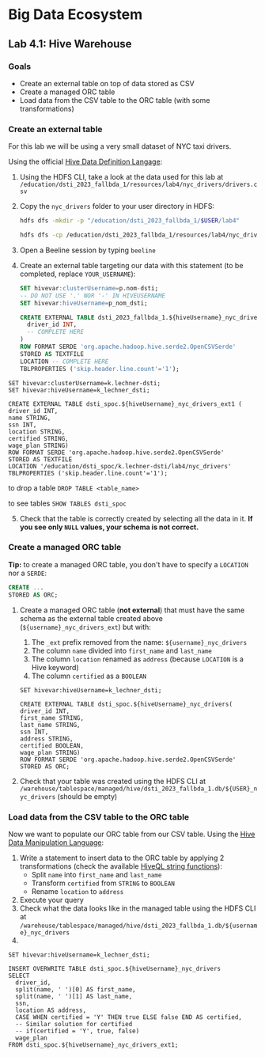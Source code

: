 # Big Data Ecosystem

## Lab 4.1: Hive Warehouse

### Goals

- Create an external table on top of data stored as CSV
- Create a managed ORC table
- Load data from the CSV table to the ORC table (with some transformations)

### Create an external table

For this lab we will be using a very small dataset of NYC taxi drivers.

Using the official [Hive Data Definition Langage](https://cwiki.apache.org/confluence/display/Hive/LanguageManual+DDL):

1. Using the HDFS CLI, take a look at the data used for this lab at `/education/dsti_2023_fallbda_1/resources/lab4/nyc_drivers/drivers.csv`

2. Copy the `nyc_drivers` folder to your user directory in HDFS:

   ```bash
   hdfs dfs -mkdir -p "/education/dsti_2023_fallbda_1/$USER/lab4"

   hdfs dfs -cp /education/dsti_2023_fallbda_1/resources/lab4/nyc_drivers "/education/dsti_2023_fallbda_1/$USER/lab4"
   ```

3. Open a Beeline session by typing `beeline`

4. Create an external table targeting our data with this statement (to be completed, replace `YOUR_USERNAME`):

   ```sql
   SET hivevar:clusterUsername=p.nom-dsti;
   -- DO NOT USE '.' NOR '-' IN HIVEUSERNAME
   SET hivevar:hiveUsername=p_nom_dsti;

   CREATE EXTERNAL TABLE dsti_2023_fallbda_1.${hiveUsername}_nyc_drivers_ext (
     driver_id INT,
     -- COMPLETE HERE
   )
   ROW FORMAT SERDE 'org.apache.hadoop.hive.serde2.OpenCSVSerde'
   STORED AS TEXTFILE
   LOCATION -- COMPLETE HERE
   TBLPROPERTIES ('skip.header.line.count'='1');
   ```
```
SET hivevar:clusterUsername=k.lechner-dsti;
SET hivevar:hiveUsername=k_lechner_dsti;

CREATE EXTERNAL TABLE dsti_spoc.${hiveUsername}_nyc_drivers_ext1 (
driver_id INT,
name STRING,
ssn INT,
location STRING,
certified STRING,
wage_plan STRING)
ROW FORMAT SERDE 'org.apache.hadoop.hive.serde2.OpenCSVSerde'
STORED AS TEXTFILE
LOCATION '/education/dsti_spoc/k.lechner-dsti/lab4/nyc_drivers'
TBLPROPERTIES ('skip.header.line.count'='1');
```
to drop a table
```DROP TABLE <table_name>```

to see tables 
```SHOW TABLES dsti_spoc```


5. Check that the table is correctly created by selecting all the data in it. **If you see only `NULL` values, your schema is not correct.**

### Create a managed ORC table

**Tip:** to create a managed ORC table, you don't have to specify a `LOCATION` nor a `SERDE`:

```sql
CREATE ...
STORED AS ORC;
```

1. Create a managed ORC table (**not external**) that must have the same schema as the external table created above (`${username}_nyc_drivers_ext`) but with:
   1. The `_ext` prefix removed from the name: `${username}_nyc_drivers`
   2. The column `name` divided into `first_name` and `last_name`
   3. The column `location` renamed as `address` (because `LOCATION` is a Hive keyword)
   4. The column `certified` as a `BOOLEAN`
  
   ```
   SET hivevar:hiveUsername=k_lechner_dsti;

   CREATE EXTERNAL TABLE dsti_spoc.${hiveUsername}_nyc_drivers(
   driver_id INT,
   first_name STRING,
   last_name STRING,
   ssn INT,
   address STRING,
   certified BOOLEAN,
   wage_plan STRING)
   ROW FORMAT SERDE 'org.apache.hadoop.hive.serde2.OpenCSVSerde'
   STORED AS ORC;
   ```
3. Check that your table was created using the HDFS CLI at `/warehouse/tablespace/managed/hive/dsti_2023_fallbda_1.db/${USER}_nyc_drivers` (should be empty)

### Load data from the CSV table to the ORC table

Now we want to populate our ORC table from our CSV table. Using the [Hive Data Manipulation Language](https://cwiki.apache.org/confluence/display/Hive/LanguageManual+DML):

1. Write a statement to insert data to the ORC table by applying 2 transformations (check the available [HiveQL string functions](https://cwiki.apache.org/confluence/display/Hive/LanguageManual+UDF#LanguageManualUDF-StringFunctions)):
   - Split `name` into `first_name` and `last_name`
   - Transform `certified` from `STRING` to `BOOLEAN`
   - Rename `location` to `address`
2. Execute your query
3. Check what the data looks like in the managed table using the HDFS CLI at `/warehouse/tablespace/managed/hive/dsti_2023_fallbda_1.db/${username}_nyc_drivers`
4. 

```
SET hivevar:hiveUsername=k_lechner_dsti;

INSERT OVERWRITE TABLE dsti_spoc.${hiveUsername}_nyc_drivers
SELECT 
  driver_id,
  split(name, ' ')[0] AS first_name,
  split(name, ' ')[1] AS last_name,
  ssn,
  location AS address,
  CASE WHEN certified = 'Y' THEN true ELSE false END AS certified,
  -- Similar solution for certified
  -- if(certified = 'Y', true, false)
  wage_plan
FROM dsti_spoc.${hiveUsername}_nyc_drivers_ext1;
```
